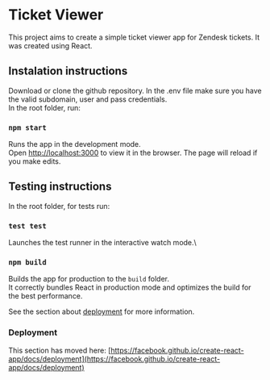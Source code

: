 # Ticket Viewer

This project aims to create a simple ticket viewer app for Zendesk tickets.
It was created using React.

## Instalation instructions

Download or clone the github repository.
In the .env file make sure you have the valid subdomain, user and pass credentials.\
In the root folder, run:

### `npm start`

Runs the app in the development mode.\
Open [http://localhost:3000](http://localhost:3000) to view it in the browser.
The page will reload if you make edits.

## Testing instructions

In the root folder, for tests run:

### `test test`

Launches the test runner in the interactive watch mode.\

### `npm build`

Builds the app for production to the `build` folder.\
It correctly bundles React in production mode and optimizes the build for the best performance.

See the section about [deployment](https://facebook.github.io/create-react-app/docs/deployment) for more information.

### Deployment

This section has moved here: [https://facebook.github.io/create-react-app/docs/deployment](https://facebook.github.io/create-react-app/docs/deployment)
